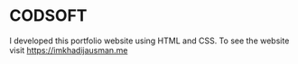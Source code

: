 # CODSOFT
I developed this portfolio website using HTML and CSS.  To see the website visit https://imkhadijausman.me
